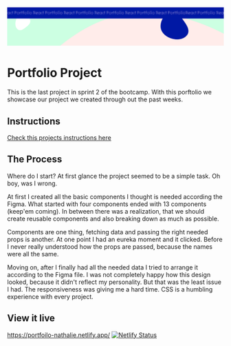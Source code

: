 <h1 align="center">
  <a href="">
    <img src="/react-p.svg" alt="Project Banner Image">
  </a>
</h1>

# Portfolio Project

This is the last project in sprint 2 of the bootcamp.
With this porftolio we showcase our project we created through out the past weeks.

## Instructions

[Check this projects instructions here](https://github.com/Technigo/project-portfolio/blob/main/instructions.md)

## The Process

Where do I start? At first glance the project seemed to be a simple task. Oh boy, was I wrong.

At first I created all the basic components I thought is needed according the Figma. What started with four components ended with 13 components (keep'em coming). In between there was a realization, that we should create reusable components and also breaking down as much as possible.

Components are one thing, fetching data and passing the right needed props is another. At one point I had an eureka moment and it clicked. Before I never really understood how the props are passed, because the names were all the same.

Moving on, after I finally had all the needed data I tried to arrange it according to the Figma file. I was not completely happy how this design looked, because it didn't reflect my personality. But that was the least issue I had. The responsiveness was giving me a hard time. CSS is a humbling experience with every project.

## View it live

https://portfoilo-nathalie.netlify.app/
[![Netlify Status](https://api.netlify.com/api/v1/badges/5c1e2e1c-e8e7-4f19-a861-5c57750228df/deploy-status)](https://app.netlify.com/sites/portfoilo-nathalie/deploys)

